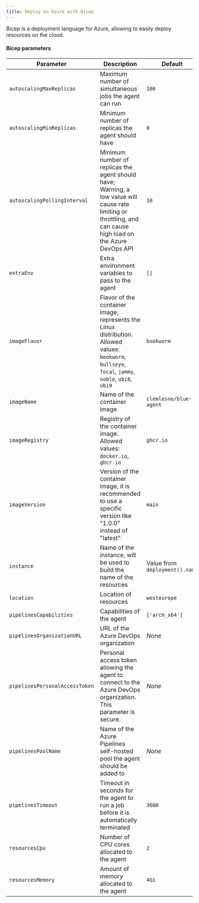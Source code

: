 ```yaml
---
title: Deploy on Azure with Bicep
---
```


Bicep is a deployment language for Azure, allowing to easily deploy resources on the cloud.

#### Bicep parameters

| Parameter                      | Description                                                                                                                                                    | Default                        |
| ------------------------------ | -------------------------------------------------------------------------------------------------------------------------------------------------------------- | ------------------------------ |
| `autoscalingMaxReplicas`       | Maximum number of simultaneous jobs the agent can run                                                                                                          | `100`                          |
| `autoscalingMinReplicas`       | Minimum number of replicas the agent should have                                                                                                               | `0`                            |
| `autoscalingPollingInterval`   | Minimum number of replicas the agent should have; Warning, a low value will cause rate limiting or throttling, and can cause high load on the Azure DevOps API | `10`                           |
| `extraEnv`                     | Extra environment variables to pass to the agent                                                                                                               | `[]`                           |
| `imageFlavor`                  | Flavor of the container image, represents the Linux distribution. Allowed values: `bookworm`, `bullseye`, `focal`, `jammy`, `noble`, `ubi8`, `ubi9`            | `bookworm`                     |
| `imageName`                    | Name of the container image                                                                                                                                    | `clemlesne/blue-agent`         |
| `imageRegistry`                | Registry of the container image. Allowed values: `docker.io`, `ghcr.io`                                                                                        | `ghcr.io`                      |
| `imageVersion`                 | Version of the container image, it is recommended to use a specific version like "1.0.0" instead of "latest"                                                   | `main`                         |
| `instance`                     | Name of the instance, will be used to build the name of the resources                                                                                          | Value from `deployment().name` |
| `location`                     | Location of resources                                                                                                                                          | `westeurope`                   |
| `pipelinesCapabilities`        | Capabilities of the agent                                                                                                                                      | `['arch_x64']`                 |
| `pipelinesOrganizationURL`     | URL of the Azure DevOps organization                                                                                                                           | _None_                         |
| `pipelinesPersonalAccessToken` | Personal access token allowing the agent to connect to the Azure DevOps organization. This parameter is secure.                                                | _None_                         |
| `pipelinesPoolName`            | Name of the Azure Pipelines self-hosted pool the agent should be added to                                                                                      | _None_                         |
| `pipelinesTimeout`             | Timeout in seconds for the agent to run a job before it is automatically terminated                                                                            | `3600`                         |
| `resourcesCpu`                 | Number of CPU cores allocated to the agent                                                                                                                     | `2`                            |
| `resourcesMemory`              | Amount of memory allocated to the agent                                                                                                                        | `4Gi`                          |
